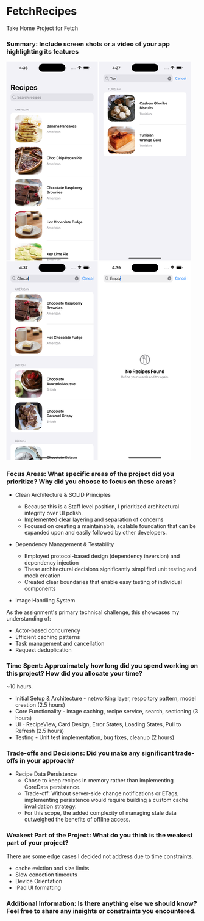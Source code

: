 # FetchRecipes
Take Home Project for Fetch

### Summary: Include screen shots or a video of your app highlighting its features
<p float="left">
  <img src="Screenshots/Screen5.png" width="240" alt="Main Screen">
  <img src="Screenshots/Screen4.png" width="240" alt="Search by Cuisine">
  <img src="Screenshots/Screen3.png" width="240" alt="Search by Recipe Name">
  <img src="Screenshots/Screen1.png" width="240" alt="No Search Results">
</p>

### Focus Areas: What specific areas of the project did you prioritize? Why did you choose to focus on these areas?


* Clean Architecture & SOLID Principles

  * Because this is a Staff level position, I prioritized architectural integrity over UI polish.
  * Implemented clear layering and separation of concerns
  * Focused on creating a maintainable, scalable foundation that can be expanded upon and easily followed by other developers.

* Dependency Management & Testability

  * Employed protocol-based design (dependency inversion) and dependency injection
  * These architectural decisions significantly simplified unit testing and mock creation
  * Created clear boundaries that enable easy testing of individual components
 
* Image Handling System

As the assignment's primary technical challenge, this showcases my understanding of:

  * Actor-based concurrency
  * Efficient caching patterns
  * Task management and cancellation
  * Request deduplication

### Time Spent: Approximately how long did you spend working on this project? How did you allocate your time?
~10 hours.
* Initial Setup & Architecture - networking layer, respoitory pattern, model creation (2.5 hours) 
* Core Functionality - image caching, recipe service, search, sectioning (3 hours)
* UI - RecipeView, Card Design, Error States, Loading States, Pull to Refresh (2.5 hours)
* Testing - Unit test implementation, bug fixes, cleanup (2 hours)

### Trade-offs and Decisions: Did you make any significant trade-offs in your approach?
* Recipe Data Persistence
    * Chose to keep recipes in memory rather than implementing CoreData persistence.
    * Trade-off: Without server-side change notifications or ETags, implementing persistence would require building a custom cache invalidation strategy.
    * For this scope, the added complexity of managing stale data outweighed the benefits of offline access.

### Weakest Part of the Project: What do you think is the weakest part of your project?
There are some edge cases I decided not address due to time constraints.
* cache eviction and size limits
* Slow conection timeouts
* Device Orientation
* IPad UI formatting

### Additional Information: Is there anything else we should know? Feel free to share any insights or constraints you encountered.

